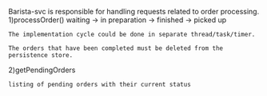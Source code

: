 Barista-svc is responsible for handling requests related to order processing.
1)processOrder()
	waiting -> in preparation -> finished -> picked up
	
	The implementation cycle could be done in separate thread/task/timer. 
	
	The orders that have been completed must be deleted from the persistence store.
	
2)getPendingOrders

	listing of pending orders with their current status